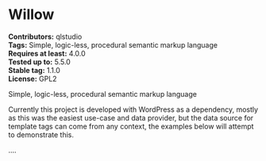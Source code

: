 # Willow #
**Contributors:** qlstudio  
**Tags:** Simple, logic-less, procedural semantic markup language  
**Requires at least:** 4.0.0  
**Tested up to:** 5.5.0  
**Stable tag:** 1.1.0    
**License:** GPL2  

Simple, logic-less, procedural semantic markup language

Currently this project is developed with WordPress as a dependency, mostly as this was the easiest use-case and data provider, but the data source for template tags can come from any context, the examples below will attempt to demonstrate this.


....
